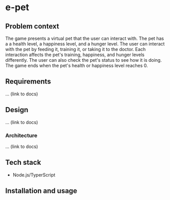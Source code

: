# e-pet

## Problem context
The game presents a virtual pet that the user can interact with. The pet has a  a health level, a happiness level, and a hunger level. The user can interact with the pet by feeding it, training  it, or taking it to the doctor.
Each interaction affects the pet's training, happiness, and hunger levels differently.
The user can also check the pet's status to see how it is doing. The game ends when the pet's health or happiness level reaches 0.

## Requirements
... (link to docs)
## Design

... (link to docs)
### Architecture

... (link to docs)

## Tech stack
- Node.js/TyperScript
## Installation and usage


